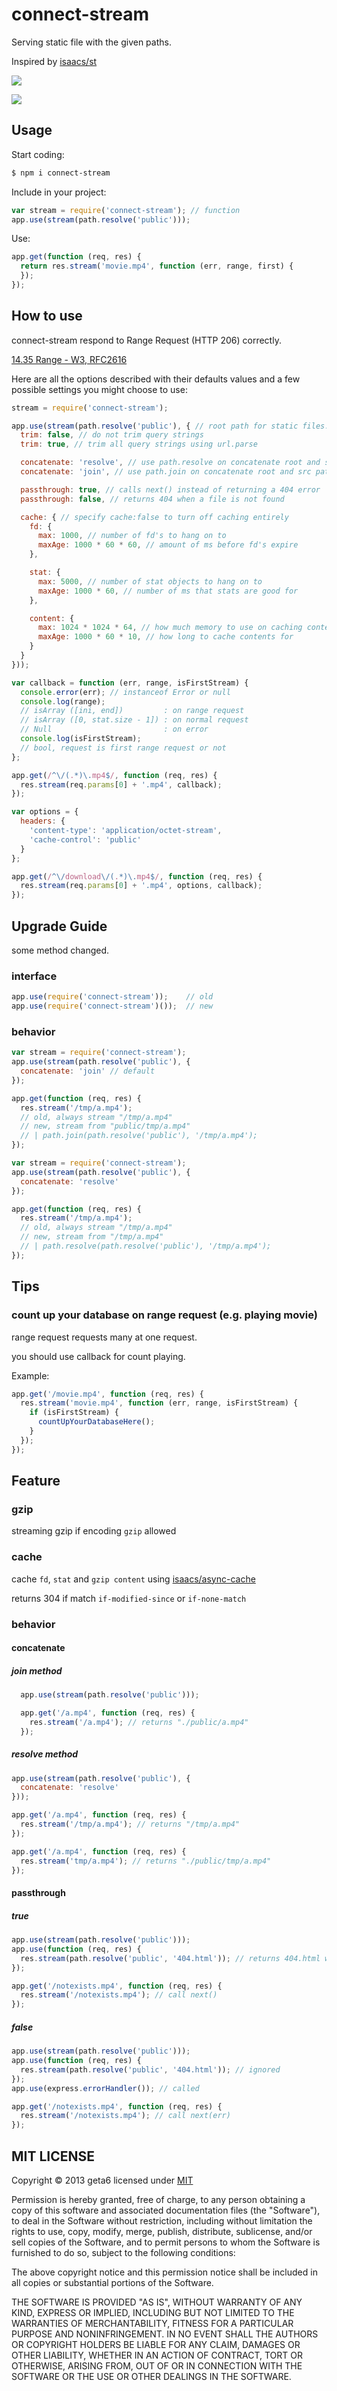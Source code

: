 # connect-stream

  Serving static file with the given paths.

  Inspired by [isaacs/st](https://github.com/isaacs/st)

  ![](https://nodei.co/npm/connect-stream.png)

  ![](https://travis-ci.org/geta6/connect-stream.png)


## Usage

  Start coding:

```sh
$ npm i connect-stream
```

  Include in your project:

```javascript
var stream = require('connect-stream'); // function
app.use(stream(path.resolve('public')));
```

  Use:

```javascript
app.get(function (req, res) {
  return res.stream('movie.mp4', function (err, range, first) {
  });
});
```


## How to use

  connect-stream respond to Range Request (HTTP 206) correctly.

  [14.35 Range - W3, RFC2616](http://www.w3.org/Protocols/rfc2616/rfc2616.txt)

  Here are all the options described with their defaults values and a few possible settings you might choose to use:

```javascript
stream = require('connect-stream');

app.use(stream(path.resolve('public'), { // root path for static files. defaults to `/`
  trim: false, // do not trim query strings
  trim: true, // trim all query strings using url.parse

  concatenate: 'resolve', // use path.resolve on concatenate root and src path
  concatenate: 'join', // use path.join on concatenate root and src path

  passthrough: true, // calls next() instead of returning a 404 error
  passthrough: false, // returns 404 when a file is not found

  cache: { // specify cache:false to turn off caching entirely
    fd: {
      max: 1000, // number of fd's to hang on to
      maxAge: 1000 * 60 * 60, // amount of ms before fd's expire
    },

    stat: {
      max: 5000, // number of stat objects to hang on to
      maxAge: 1000 * 60, // number of ms that stats are good for
    },

    content: {
      max: 1024 * 1024 * 64, // how much memory to use on caching contents
      maxAge: 1000 * 60 * 10, // how long to cache contents for
    }
  }
}));

var callback = function (err, range, isFirstStream) {
  console.error(err); // instanceof Error or null
  console.log(range);
  // isArray ([ini, end])         : on range request
  // isArray ([0, stat.size - 1]) : on normal request
  // Null                         : on error
  console.log(isFirstStream);
  // bool, request is first range request or not
};

app.get(/^\/(.*)\.mp4$/, function (req, res) {
  res.stream(req.params[0] + '.mp4', callback);
});

var options = {
  headers: {
    'content-type': 'application/octet-stream',
    'cache-control': 'public'
  }
};

app.get(/^\/download\/(.*)\.mp4$/, function (req, res) {
  res.stream(req.params[0] + '.mp4', options, callback);
});
```


## Upgrade Guide

  some method changed.


### interface

```javascript
app.use(require('connect-stream'));    // old
app.use(require('connect-stream')());  // new
```


### behavior

```javascript
var stream = require('connect-stream');
app.use(stream(path.resolve('public'), {
  concatenate: 'join' // default
});

app.get(function (req, res) {
  res.stream('/tmp/a.mp4');
  // old, always stream "/tmp/a.mp4"
  // new, stream from "public/tmp/a.mp4"
  // | path.join(path.resolve('public'), '/tmp/a.mp4');
});
```

```javascript
var stream = require('connect-stream');
app.use(stream(path.resolve('public'), {
  concatenate: 'resolve'
});

app.get(function (req, res) {
  res.stream('/tmp/a.mp4');
  // old, always stream "/tmp/a.mp4"
  // new, stream from "/tmp/a.mp4"
  // | path.resolve(path.resolve('public'), '/tmp/a.mp4');
});
```


## Tips

### count up your database on range request (e.g. playing movie)

  range request requests many at one request.

  you should use callback for count playing.

  Example:

```javascript
app.get('/movie.mp4', function (req, res) {
  res.stream('movie.mp4', function (err, range, isFirstStream) {
    if (isFirstStream) {
      countUpYourDatabaseHere();
    }
  });
});
```

## Feature

### gzip

  streaming gzip if encoding `gzip` allowed

### cache

  cache `fd`, `stat` and `gzip content` using [isaacs/async-cache](https://github.com/isaacs/async-cache)

  returns 304 if match `if-modified-since` or `if-none-match`

### behavior

#### concatenate

##### join method

```javascript
  app.use(stream(path.resolve('public')));

  app.get('/a.mp4', function (req, res) {
    res.stream('/a.mp4'); // returns "./public/a.mp4"
  });
```

##### resolve method

```javascript
app.use(stream(path.resolve('public'), {
  concatenate: 'resolve'
}));

app.get('/a.mp4', function (req, res) {
  res.stream('/tmp/a.mp4'); // returns "/tmp/a.mp4"
});

app.get('/a.mp4', function (req, res) {
  res.stream('tmp/a.mp4'); // returns "./public/tmp/a.mp4"
});
```

#### passthrough

##### true

```javascript
app.use(stream(path.resolve('public')));
app.use(function (req, res) {
  res.stream(path.resolve('public', '404.html')); // returns 404.html with 404
});

app.get('/notexists.mp4', function (req, res) {
  res.stream('/notexists.mp4'); // call next()
});
```

##### false

```javascript
app.use(stream(path.resolve('public')));
app.use(function (req, res) {
  res.stream(path.resolve('public', '404.html')); // ignored
});
app.use(express.errorHandler()); // called

app.get('/notexists.mp4', function (req, res) {
  res.stream('/notexists.mp4'); // call next(err)
});
```

## MIT LICENSE

Copyright &copy; 2013 geta6 licensed under [MIT](http://opensource.org/licenses/MIT)

Permission is hereby granted, free of charge, to any person obtaining a copy of this software and associated documentation files (the "Software"), to deal in the Software without restriction, including without limitation the rights to use, copy, modify, merge, publish, distribute, sublicense, and/or sell copies of the Software, and to permit persons to whom the Software is furnished to do so, subject to the following conditions:

The above copyright notice and this permission notice shall be included in all copies or substantial portions of the Software.

THE SOFTWARE IS PROVIDED "AS IS", WITHOUT WARRANTY OF ANY KIND, EXPRESS OR IMPLIED, INCLUDING BUT NOT LIMITED TO THE WARRANTIES OF MERCHANTABILITY, FITNESS FOR A PARTICULAR PURPOSE AND NONINFRINGEMENT. IN NO EVENT SHALL THE AUTHORS OR COPYRIGHT HOLDERS BE LIABLE FOR ANY CLAIM, DAMAGES OR OTHER LIABILITY, WHETHER IN AN ACTION OF CONTRACT, TORT OR OTHERWISE, ARISING FROM, OUT OF OR IN CONNECTION WITH THE SOFTWARE OR THE USE OR OTHER DEALINGS IN THE SOFTWARE.
